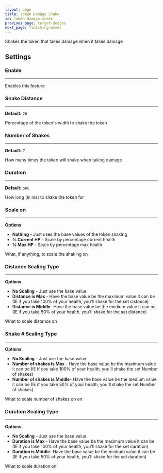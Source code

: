 ```yaml
---
layout: page
title: Token Damage Shake
id: token-damage-shake
previous_page: target-dodges
next_page: finishing-moves
---
```


Shakes the token that takes damage when it takes damage

## Settings

### Enable

---

Enables this feature

### Shake Distance

---

**Default:** `20`

Percentage of the token's width to shake the token

### Number of Shakes

---

**Default:** `7`

How many times the token will shake when taking damage

### Duration

---

**Default:** `500`

How long (in ms) to shake the token for

### Scale on

---

**Options**

-   **Nothing** - Just uses the base values of the token shaking
-   **% Current HP** - Scale by percentage current health
-   **% Max HP** - Scale by percentage max health

What, if anything, to scale the shaking on

### Distance Scaling Type

---

**Options**

-   **No Scaling** - Just use the base value
-   **Distance is Max** - Have the base value be the maximum value it can be (IE if you take 100% of your health, you'll shake for the set distance)
-   **Distance is Middle**- Have the base value be the medium value it can be (IE if you take 50% of your health, you'll shake for the set distance)

What to scale distance on

### Shake # Scaling Type

---

**Options**

-   **No Scaling** - Just use the base value
-   **Number of shakes is Max** - Have the base value be the maximum value it can be (IE if you take 100% of your health, you'll shake the set Number of shakes)
-   **Number of shakes is Middle**- Have the base value be the medium value it can be (IE if you take 50% of your health, you'll shake the set Number of shakes)

What to scale number of shakes on on

### Duration Scaling Type

---

**Options**

-   **No Scaling** - Just use the base value
-   **Duration is Max** - Have the base value be the maximum value it can be (IE if you take 100% of your health, you'll shake for the set duration)
-   **Duration is Middle**- Have the base value be the medium value it can be (IE if you take 50% of your health, you'll shake for the set duration)

What to scale duration on
